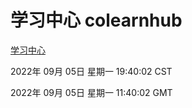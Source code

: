 # 学习中心 colearnhub
[学习中心](http://59.174.9.48:56308/colearnhub/)

2022年 09月 05日 星期一 19:40:02 CST

2022年 09月 05日 星期一 11:40:02 GMT
